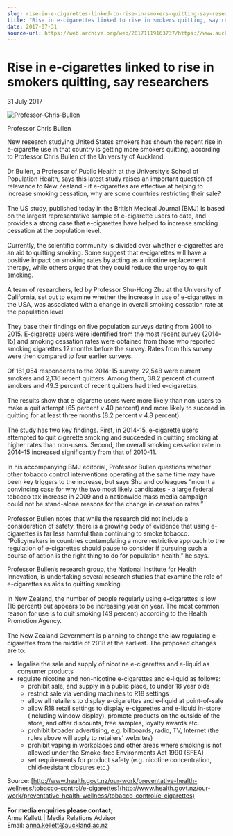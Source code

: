 ```yaml
---
slug: rise-in-e-cigarettes-linked-to-rise-in-smokers-quitting-say-researchers
title: "Rise in e-cigarettes linked to rise in smokers quitting, say researchers"
date: 2017-07-31
source-url: https://web.archive.org/web/20171119163737/https://www.auckland.ac.nz/en/about/news-events-and-notices/news/news-2017/07/rise-in-e-cigarettes-linked-to-rise-in-smokers-quitting--say-res.html
---
```

Rise in e-cigarettes linked to rise in smokers quitting, say researchers
========================================================================

31 July 2017

![Professor-Chris-Bullen](https://www.auckland.ac.nz/en/about/news-events-and-notices/news/news-2017/07/rise-in-e-cigarettes-linked-to-rise-in-smokers-quitting--say-res/_jcr_content/par/textimage/image.img.jpg/1501460406671.jpg "Professor-Chris-Bullen")

Professor Chris Bullen

New research studying United States smokers has shown the recent rise in e-cigarette use in that country is getting more smokers quitting, according to Professor Chris Bullen of the University of Auckland.  
   
Dr Bullen, a Professor of Public Health at the University’s School of Population Health, says this latest study raises an important question of relevance to New Zealand - if e-cigarettes are effective at helping to increase smoking cessation, why are some countries restricting their sale?  
   
The US study, published today in the British Medical Journal (BMJ) is based on the largest representative sample of e-cigarette users to date, and provides a strong case that e-cigarettes have helped to increase smoking cessation at the population level.  
   
Currently, the scientific community is divided over whether e-cigarettes are an aid to quitting smoking. Some suggest that e-cigarettes will have a positive impact on smoking rates by acting as a nicotine replacement therapy, while others argue that they could reduce the urgency to quit smoking.  
   
A team of researchers, led by Professor Shu-Hong Zhu at the University of California, set out to examine whether the increase in use of e-cigarettes in the USA, was associated with a change in overall smoking cessation rate at the population level.  
   
They base their findings on five population surveys dating from 2001 to 2015. E-cigarette users were identified from the most recent survey (2014-15) and smoking cessation rates were obtained from those who reported smoking cigarettes 12 months before the survey. Rates from this survey were then compared to four earlier surveys.  
   
Of 161,054 respondents to the 2014-15 survey, 22,548 were current smokers and 2,136 recent quitters. Among them, 38.2 percent of current smokers and 49.3 percent of recent quitters had tried e-cigarettes.  
   
The results show that e-cigarette users were more likely than non-users to make a quit attempt (65 percent v 40 percent) and more likely to succeed in quitting for at least three months (8.2 percent v 4.8 percent).  
   
The study has two key findings. First, in 2014-15, e-cigarette users attempted to quit cigarette smoking and succeeded in quitting smoking at higher rates than non-users. Second, the overall smoking cessation rate in 2014-15 increased significantly from that of 2010-11.  
   
In his accompanying BMJ editorial, Professor Bullen questions whether other tobacco control interventions operating at the same time may have been key triggers to the increase, but says Shu and colleagues “mount a convincing case for why the two most likely candidates - a large federal tobacco tax increase in 2009 and a nationwide mass media campaign - could not be stand-alone reasons for the change in cessation rates.”  
   
Professor Bullen notes that while the research did not include a consideration of safety, there is a growing body of evidence that using e-cigarettes is far less harmful than continuing to smoke tobacco. “Policymakers in countries contemplating a more restrictive approach to the regulation of e-cigarettes should pause to consider if pursuing such a course of action is the right thing to do for population health,” he says.  
  
Professor Bullen’s research group, the National Institute for Health Innovation, is undertaking several research studies that examine the role of e-cigarettes as aids to quitting smoking.  
   
In New Zealand, the number of people regularly using e-cigarettes is low (16 percent) but appears to be increasing year on year. The most common reason for use is to quit smoking (49 percent) according to the Health Promotion Agency.  
   
The New Zealand Government is planning to change the law regulating e-cigarettes from the middle of 2018 at the earliest. The proposed changes are to:

*   legalise the sale and supply of nicotine e-cigarettes and e-liquid as consumer products
*   regulate nicotine and non-nicotine e-cigarettes and e-liquid as follows:
    *   prohibit sale, and supply in a public place, to under 18 year olds
    *   restrict sale via vending machines to R18 settings
    *   allow all retailers to display e-cigarettes and e-liquid at point-of-sale
    *   allow R18 retail settings to display e-cigarettes and e-liquid in-store (including window display), promote products on the outside of the store, and offer discounts, free samples, loyalty awards etc.
    *   prohibit broader advertising, e.g. billboards, radio, TV, Internet (the rules above will apply to retailers’ websites)
    *   prohibit vaping in workplaces and other areas where smoking is not allowed under the Smoke-free Environments Act 1990 (SFEA)
    *   set requirements for product safety (e.g. nicotine concentration, child-resistant closures etc.)

Source: [http://www.health.govt.nz/our-work/preventative-health-wellness/tobacco-control/e-cigarettes](http://www.health.govt.nz/our-work/preventative-health-wellness/tobacco-control/e-cigarettes)  
   
**For media enquiries please contact;**  
Anna Kellett | Media Relations Advisor  
Email: [anna.kellett@auckland.ac.nz](mailto:anna.kellett@auckland.ac.nz)